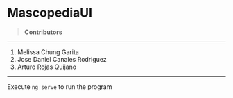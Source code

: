 # MascopediaUI
>**Contributors**
---
1. Melissa Chung Garita
1. Jose Daniel Canales Rodriguez
1. Arturo Rojas Quijano
---
Execute `ng serve` to run the program